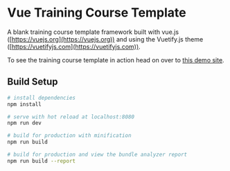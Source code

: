 # Vue Training Course Template

A blank training course template framework built with vue.js ([https://vuejs.org](https://vuejs.org)) and using the Vuetify.js theme ([https://vuetifyjs.com](https://vuetifyjs.com)).

To see the training course template in action head on over to [this demo site](https://jon-dean.github.io/vue-training-course-template/).

## Build Setup

``` bash
# install dependencies
npm install

# serve with hot reload at localhost:8080
npm run dev

# build for production with minification
npm run build

# build for production and view the bundle analyzer report
npm run build --report
```
